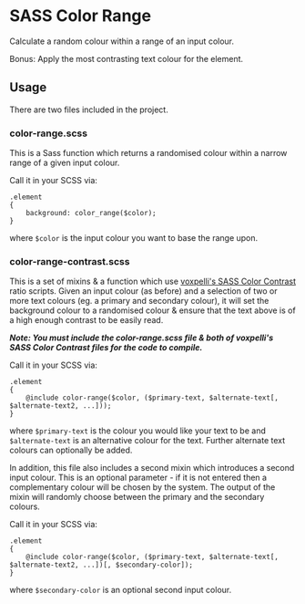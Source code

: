 # SASS Color Range
Calculate a random colour within a range of an input colour.

Bonus: Apply the most contrasting text colour for the element.

## Usage
There are two files included in the project.

### color-range.scss

This is a Sass function which returns a randomised colour within a narrow range of a given input colour.

Call it in your SCSS via:

    .element
    {
        background: color_range($color);
    }

where `$color` is the input colour you want to base the range upon.

### color-range-contrast.scss

This is a set of mixins & a function which use [voxpelli's SASS Color Contrast](https://gist.github.com/voxpelli/6304812) ratio scripts.
Given an input colour (as before) and a selection of two or more text colours (eg. a primary and secondary colour), it will set the background colour to a randomised colour & ensure that the text above is of a high enough contrast to be easily read. 

**_Note: You must include the color-range.scss file & both of voxpelli's SASS Color Contrast files for the code to compile._**

Call it in your SCSS via:

    .element
    {
        @include color-range($color, ($primary-text, $alternate-text[, $alternate-text2, ...]));
    }

where `$primary-text` is the colour you would like your text to be and `$alternate-text` is an alternative colour for the text. Further alternate text colours can optionally be added.

In addition, this file also includes a second mixin which introduces a second input colour. This is an optional parameter - if it is not entered then a complementary colour will be chosen by the system. The output of the mixin will randomly choose between the primary and the secondary colours.

Call it in your SCSS via:

    .element
    {
        @include color-range($color, ($primary-text, $alternate-text[, $alternate-text2, ...])[, $secondary-color]);
    }

where `$secondary-color` is an optional second input colour.
